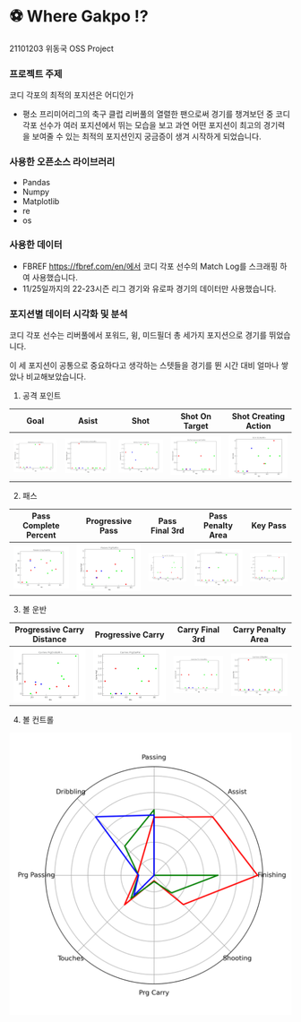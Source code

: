 # :soccer: Where Gakpo ⁉
21101203 위동국 OSS Project

### 프로젝트 주제
코디 각포의 최적의 포지션은 어디인가
* 평소 프리미어리그의 축구 클럽 리버풀의 열렬한 팬으로써 경기를 챙겨보던 중 코디 각포 선수가 여러 포지션에서 뛰는 모습을 보고 과연 어떤 포지션이 최고의 경기력을 보여줄 수 있는 최적의 포지션인지 궁금증이 생겨 시작하게 되었습니다.

### 사용한 오픈소스 라이브러리
* Pandas
* Numpy
* Matplotlib
* re
* os

### 사용한 데이터
* FBREF https://fbref.com/en/에서 코디 각포 선수의 Match Log를 스크래핑 하여 사용했습니다.
* 11/25일까지의 22-23시즌 리그 경기와 유로파 경기의 데이터만 사용했습니다.

### 포지션별 데이터 시각화 및 분석
코디 각포 선수는 리버풀에서 포워드, 윙, 미드필더 총 세가지 포지션으로 경기를 뛰었습니다.

이 세 포지션이 공통으로 중요하다고 생각하는 스텟들을 경기를 뛴 시간 대비 얼마나 쌓았나 비교해보았습니다.

1. 공격 포인트

|Goal|Asist|Shot|Shot On Target|Shot Creating Action|
|---|---|---|---|---|
|![Position Scatter](VS_Position/img/Performance%20Gls&Min.png)|![Position Scatter](VS_Position/img/Performance%20Ast&Min.png)|![Position Scatter](VS_Position/img/Performance%20Sh&Min.png)|![Position Scatter](VS_Position/img/Performance%20SoT&Min.png)|![Position Scatter](VS_Position/img/SCA%20SCA&Min.png)|

2. 패스

|Pass Complete Percent|Progressive Pass|Pass Final 3rd|Pass Penalty Area|Key Pass|
|---|---|---|---|---|
|![Position Scatter](VS_Position/img/Passes%20Cmp%25&Min.png)|![Position Scatter](VS_Position/img/Passes%20PrgP&Min.png)|![Position Scatter](VS_Position/img/Passes%20Fin%203rd&Min.png)|![Position Scatter](VS_Position/img/PPA&Min.png)|![Position Scatter](VS_Position/img/KP&Min.png)|

3. 볼 운반

|Progressive Carry Distance|Progressive Carry|Carry Final 3rd|Carry Penalty Area|
|---|---|---|---|
|![Position Scatter](VS_Position/img/Carries%20PrgDist&Min.png)|![Position Scatter](VS_Position/img/Carries%20PrgC&Min.png)|![Position Scatter](VS_Position/img/Carries%20Fin%203rd&Min.png)|![Position Scatter](VS_Position/img/Carries%20CPA&Min.png)|

4. 볼 컨트롤






![Position Radar](VS_Position/img/vs_pos_radar.png)

